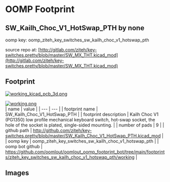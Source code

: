 # OOMP Footprint  
## SW_Kailh_Choc_V1_HotSwap_PTH  by none  
  
oomp key: oomp_ziteh_key_switches_sw_kailh_choc_v1_hotswap_pth  
  
source repo at: [http://gitlab.com/ziteh/key-switches.pretty/blob/master/SW_MX_THT.kicad_mod](http://gitlab.com/ziteh/key-switches.pretty/blob/master/SW_MX_THT.kicad_mod)  
## Footprint  
  
[![working_kicad_pcb_3d.png](working_kicad_pcb_3d_600.png)](working_kicad_pcb_3d.png)  
  
[![working.png](working_600.png)](working.png)  
| name | value | 
| --- | --- | 
| footprint name | SW_Kailh_Choc_V1_HotSwap_PTH | 
| footprint description | Kailh Choc V1 (PG1350) low profile mechanical keyboard switch, hot-swap socket, the hole of the socket is plated, single-sided mounting. | 
| number of pads | 9 | 
| github path | http://github.com/ziteh/key-switches.pretty/blob/master/SW_Kailh_Choc_V1_HotSwap_PTH.kicad_mod | 
| oomp key | oomp_ziteh_key_switches_sw_kailh_choc_v1_hotswap_pth | 
| oomp bot github | https://github.com/oomlout/oomlout_oomp_footprint_bot/tree/main/footprints/ziteh_key_switches_sw_kailh_choc_v1_hotswap_pth/working | 
## Images  
